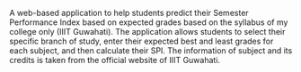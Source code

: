 A web-based application to help students predict their Semester Performance Index based on expected grades based on the syllabus of my college only (IIIT Guwahati).
The application allows students to select their specific branch of study, enter their expected best and least grades for each subject, and then calculate their SPI.
The information of subject and its credits is taken from the official website of IIIT Guwahati.
